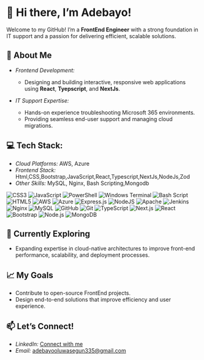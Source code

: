 # 👋 Hi there, I’m Adebayo!  

Welcome to my GitHub! I’m a **FrontEnd Engineer** with a strong foundation in IT support and a passion for delivering efficient, scalable solutions.

## 🚀 About Me  
- *Frontend Development:*  
   - Designing and building interactive, responsive web applications using **React**, **Tyepscript**, and **NextJs**.  

- *IT Support Expertise:*  
   - Hands-on experience troubleshooting Microsoft 365 environments.  
   - Providing seamless end-user support and managing cloud migrations.  

## 💻 Tech Stack:  
- *Cloud Platforms:* AWS, Azure  
- *Frontend Stack:* Html,CSS,Bootstrap,JavaScript,React,Typescript,NextJs,NodeJs,Zod  
- *Other Skills:* MySQL, Nginx, Bash Scripting,Mongodb  

![CSS3](https://img.shields.io/badge/css3-%231572B6.svg?style=for-the-badge&logo=css3&logoColor=white) ![JavaScript](https://img.shields.io/badge/javascript-%23323330.svg?style=for-the-badge&logo=javascript&logoColor=%23F7DF1E) ![PowerShell](https://img.shields.io/badge/PowerShell-%235391FE.svg?style=for-the-badge&logo=powershell&logoColor=white) ![Windows Terminal](https://img.shields.io/badge/Windows%20Terminal-%234D4D4D.svg?style=for-the-badge&logo=windows-terminal&logoColor=white) ![Bash Script](https://img.shields.io/badge/bash_script-%23121011.svg?style=for-the-badge&logo=gnu-bash&logoColor=white) ![HTML5](https://img.shields.io/badge/html5-%23E34F26.svg?style=for-the-badge&logo=html5&logoColor=white) ![AWS](https://img.shields.io/badge/AWS-%23FF9900.svg?style=for-the-badge&logo=amazon-aws&logoColor=white) ![Azure](https://img.shields.io/badge/azure-%230072C6.svg?style=for-the-badge&logo=microsoftazure&logoColor=white) ![Express.js](https://img.shields.io/badge/express.js-%23404d59.svg?style=for-the-badge&logo=express&logoColor=%2361DAFB) ![NodeJS](https://img.shields.io/badge/node.js-6DA55F?style=for-the-badge&logo=node.js&logoColor=white) ![Apache](https://img.shields.io/badge/apache-%23D42029.svg?style=for-the-badge&logo=apache&logoColor=white) ![Jenkins](https://img.shields.io/badge/jenkins-%232C5263.svg?style=for-the-badge&logo=jenkins&logoColor=white) ![Nginx](https://img.shields.io/badge/nginx-%23009639.svg?style=for-the-badge&logo=nginx&logoColor=white) ![MySQL](https://img.shields.io/badge/mysql-4479A1.svg?style=for-the-badge&logo=mysql&logoColor=white) ![GitHub](https://img.shields.io/badge/github-%23121011.svg?style=for-the-badge&logo=github&logoColor=white) ![Git](https://img.shields.io/badge/git-%23F05033.svg?style=for-the-badge&logo=git&logoColor=white) ![TypeScript](https://img.shields.io/badge/TypeScript-%233178C6.svg?style=for-the-badge&logo=typescript&logoColor=white)
![Next.js](https://img.shields.io/badge/Next.js-%23000000.svg?style=for-the-badge&logo=next.js&logoColor=white)
![React](https://img.shields.io/badge/React-%2320232a.svg?style=for-the-badge&logo=react&logoColor=%2361DAFB)
![Bootstrap](https://img.shields.io/badge/Bootstrap-%23223A50.svg?style=for-the-badge&logo=bootstrap&logoColor=white)
![Node.js](https://img.shields.io/badge/Node.js-%233C873A.svg?style=for-the-badge&logo=node.js&logoColor=white)
![MongoDB](https://img.shields.io/badge/MongoDB-%2347A248.svg?style=for-the-badge&logo=mongodb&logoColor=white)




## 🌱 Currently Exploring  
- Expanding expertise in cloud-native architectures to improve front-end performance, scalability, and deployment processes.

## 📈 My Goals  
- Contribute to open-source FrontEnd projects.  
- Design end-to-end solutions that improve efficiency and user experience.  

## 📫 Let’s Connect!  
- *LinkedIn:* [Connect with me](https://www.linkedin.com/in/adebayooluwasegun)  
- *Email:*  adebayooluwasegun335@gmail.com
